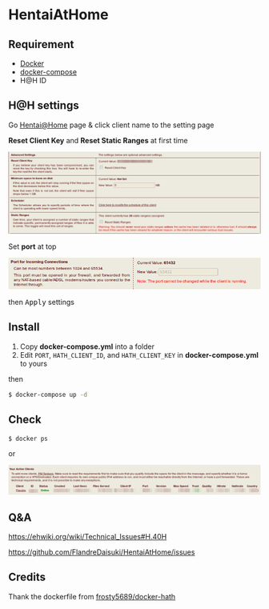 # HentaiAtHome

## Requirement

- [Docker](https://docs.docker.com/engine/installation/)
- [docker-compose](https://docs.docker.com/compose/install/)
- H@H ID

## H@H settings

Go [Hentai@Home](https://e-hentai.org/hentaiathome.php) page & click client name to the setting page

**Reset Client Key** and **Reset Static Ranges** at first time

![key-and-range](img/key-and-range.png)

Set **port** at top

![port](img/port.png)

then <kbd>Apply</kbd> settings

## Install

1. Copy **docker-compose.yml** into a folder
2. Edit `PORT`, `HATH_CLIENT_ID`, and `HATH_CLIENT_KEY` in **docker-compose.yml** to yours

then

```sh
$ docker-compose up -d
```

## Check

```
$ docker ps
```

or

![status](img/status.png)

## Q&A

https://ehwiki.org/wiki/Technical_Issues#H.40H

https://github.com/FlandreDaisuki/HentaiAtHome/issues

## Credits

Thank the dockerfile from [frosty5689/docker-hath](https://github.com/frosty5689/docker-hath)
